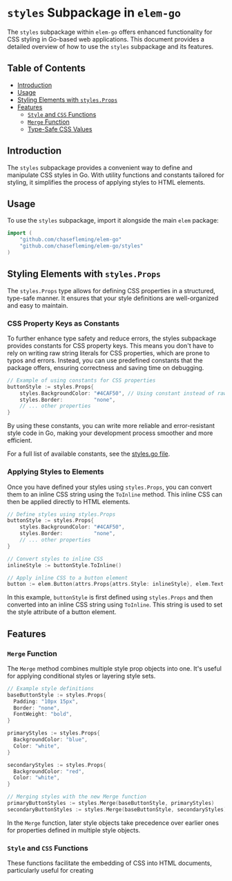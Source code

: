 # `styles` Subpackage in `elem-go`

The `styles` subpackage within `elem-go` offers enhanced functionality for CSS styling in Go-based web applications. This document provides a detailed overview of how to use the `styles` subpackage and its features.

## Table of Contents

- [Introduction](#introduction)
- [Usage](#usage)
- [Styling Elements with `styles.Props`](#styling-elements-with-stylesprops)
- [Features](#features)
    - [`Style` and `CSS` Functions](#style-and-css-functions)
    - [`Merge` Function](#merge-function)
    - [Type-Safe CSS Values](#type-safe-css-values)

## Introduction

The `styles` subpackage provides a convenient way to define and manipulate CSS styles in Go. With utility functions and constants tailored for styling, it simplifies the process of applying styles to HTML elements.

## Usage

To use the `styles` subpackage, import it alongside the main `elem` package:

```go
import (
    "github.com/chasefleming/elem-go"
    "github.com/chasefleming/elem-go/styles"
)
```

## Styling Elements with `styles.Props`

The `styles.Props` type allows for defining CSS properties in a structured, type-safe manner. It ensures that your style definitions are well-organized and easy to maintain.

### CSS Property Keys as Constants

To further enhance type safety and reduce errors, the styles subpackage provides constants for CSS property keys. This means you don't have to rely on writing raw string literals for CSS properties, which are prone to typos and errors. Instead, you can use predefined constants that the package offers, ensuring correctness and saving time on debugging.

```go
// Example of using constants for CSS properties
buttonStyle := styles.Props{
    styles.BackgroundColor: "#4CAF50", // Using constant instead of raw string
    styles.Border:          "none",
    // ... other properties
}
```

By using these constants, you can write more reliable and error-resistant style code in Go, making your development process smoother and more efficient.

For a full list of available constants, see the [styles.go file](styles.go).

### Applying Styles to Elements

Once you have defined your styles using `styles.Props`, you can convert them to an inline CSS string using the `ToInline` method. This inline CSS can then be applied directly to HTML elements.

```go
// Define styles using styles.Props
buttonStyle := styles.Props{
    styles.BackgroundColor: "#4CAF50",
    styles.Border:          "none",
    // ... other properties
}

// Convert styles to inline CSS
inlineStyle := buttonStyle.ToInline()

// Apply inline CSS to a button element
button := elem.Button(attrs.Props{attrs.Style: inlineStyle}, elem.Text("Click Me"))
```

In this example, `buttonStyle` is first defined using `styles.Props` and then converted into an inline CSS string using `ToInline`. This string is used to set the style attribute of a button element.

## Features

### `Merge` Function

The `Merge` method combines multiple style prop objects into one. It's useful for applying conditional styles or layering style sets.

```go
// Example style definitions
baseButtonStyle := styles.Props{
  Padding: "10px 15px",
  Border: "none",
  FontWeight: "bold",
}

primaryStyles := styles.Props{
  BackgroundColor: "blue",
  Color: "white",
}

secondaryStyles := styles.Props{
  BackgroundColor: "red",
  Color: "white",
}

// Merging styles with the new Merge function
primaryButtonStyles := styles.Merge(baseButtonStyle, primaryStyles)
secondaryButtonStyles := styles.Merge(baseButtonStyle, secondaryStyles)
```

In the `Merge` function, later style objects take precedence over earlier ones for properties defined in multiple style objects.

### `Style` and `CSS` Functions

These functions facilitate the embedding of CSS into HTML documents, particularly useful for creating <style> tags and including raw CSS.

```go
// CSS content
cssContent := `/* ... */`

// Creating a <style> tag
styleTag := elem.Style(nil, elem.CSS(cssContent))

// Incorporating the <style> tag in an HTML document
document := elem.Html(nil, elem.Head(nil, styleTag), /* ... */)
```

### Type-Safe CSS Values

This suite of functions provides a type-safe approach to defining CSS values, ensuring that only valid CSS values are used.

#### Length and Size Functions

##### `Em(value float64) string` and `Rem(value float64) string`

These functions return a string representation of the given value with the "em" and "rem" units, respectively.

```go
emValue := styles.Em(2.5) // Returns "2.5em"
remValue := styles.Rem(1.5) // Returns "1.5rem"
```

##### `Px(value int) string`

This function returns a string representation of the given value with the "px" unit.

```go
pxValue := styles.Px(10) // Returns "10px"
```

##### `Percent(value int) string`

This function returns a string representation of the given value with the "%" unit.

```go
percentValue := styles.Percent(50) // Returns "50%"
```

#### Viewport Functions

##### `ViewportHeight(value int) string` and `ViewportWidth(value int) string`

These functions return a string representation of the given value with the "vh" and "vw" units, respectively.

```go
vhValue := styles.ViewportHeight(50) // Returns "50vh"
vwValue := styles.ViewportWidth(25) // Returns "25vw"
```

#### Color Functions

##### `RGB(r, g, b int) string`

This function returns a string representation of the given RGB color.

```go
rgbColor := styles.RGB(255, 0, 0) // Returns "rgb(255, 0, 0)"
```

##### `RGBA(r, g, b int, a float64) string`

This function returns a string representation of the given RGBA color.

```go
rgbaColor := styles.RGBA(255, 0, 0, 0.5) // Returns "rgba(255, 0, 0, 0.5)"
```

#### Other Functions

##### `Int(value int) string`

This function returns a string representation of the given integer value.

```go
intValue := styles.Int(100) // Returns "100"
```

##### `Float(value float64) string`

This function returns a string representation of the given float value.

```go
floatValue := styles.Float(3.14) // Returns "3.14"
```

##### `URL(url string) string`

This function returns a string representation as a formatted CSS URL.

```go
urlValue := styles.URL("https://example.com/image.jpg") // Returns "url('https://example.com/image.jpg')"
```

##### `Var(name string) string`

This function returns a string representation as a CSS variable.

```go
varValue := styles.Var("primary-color") // Returns "var(--primary-color)"
```
